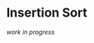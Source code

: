 # Insertion Sort

_work in progress_

<!---
Local Variables:
mode: outline
coding: iso-latin-1
outline-regexp: "#+"
End:
-->
